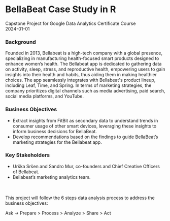 # BellaBeat Case Study in R
Capstone Project for Google Data Analytics Certificate Course \
2024-01-01 

### Background
Founded in 2013, Bellabeat is a high-tech company with a global presence, specializing in manufacturing health-focused smart products designed to enhance women’s health. The Bellabeat app is dedicated to gathering data on activity, sleep, stress, and reproductive health, empowering users to gain insights into their health and habits, thus aiding them in making healthier choices. The app seamlessly integrates with Bellabeat's product lineup, including Leaf, Time, and Spring. In terms of marketing strategies, the company prioritizes digital channels such as media advertising, paid search, social media platforms, and YouTube.

### Business Objectives
* Extract insights from FitBit as secondary data to understand trends in consumer usage of other smart devices, leveraging these insights to inform business decisions for BellaBeat.
* Develop recommendations based on the findings to guide BellaBeat’s marketing strategies for the Bellabeat app.

### Key Stakeholders
* Urška Sršen and Sandro Mur, co-founders and Chief Creative Officers of Bellabeat.
* Bellabeat’s marketing analytics team.

<br>
<br>
This project will follow the 6 steps data analysis process to address the business objectives: 

Ask -> Prepare > Process > Analyze > Share > Act
<br>


